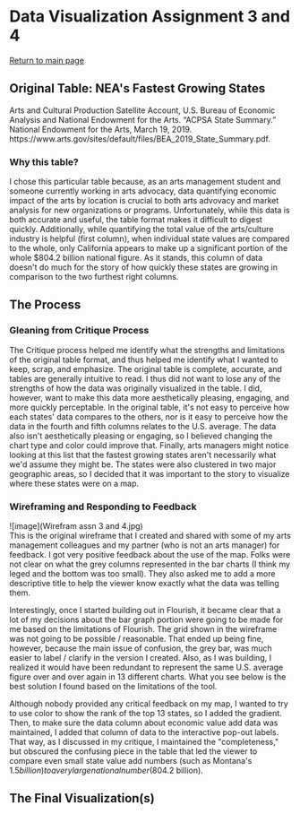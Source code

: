 # Data Visualization Assignment 3 and 4 
[Return to main page](/README.md)
## Original Table: NEA's Fastest Growing States 
<blockquote class="imgur-embed-pub" lang="en" data-id="a/fYIKeWh" data-context="false" ><a href="//imgur.com/a/fYIKeWh"></a></blockquote><script async src="//s.imgur.com/min/embed.js" charset="utf-8"></script>  
Arts and Cultural Production Satellite Account, U.S. Bureau of Economic Analysis and National Endowment for the Arts. “ACPSA State Summary.” National Endowment for the Arts, March 19, 2019. https://www.arts.gov/sites/default/files/BEA_2019_State_Summary.pdf.  
    
 
### Why this table?
I chose this particular table because, as an arts management student and someone currently working in arts advocacy, data quantifying economic impact of the arts by location is crucial to both arts advovacy and market analysis for new organizations or programs. Unfortunately, while this data is both accurate and useful, the table format makes it difficult to digest quickly. Additionally, while quantifying the total value of the arts/culture industry is helpful (first column), when individual state values are compared to the whole, only California appears to make up a significant portion of the whole $804.2 billion national figure. As it stands, this column of data doesn't do much for the story of how quickly these states are growing in comparison to the two furthest right columns.  
## The Process
### Gleaning from Critique Process
The Critique process helped me identify what the strengths and limitations of the original table format, and thus helped me identify what I wanted to keep, scrap, and emphasize. The original table is complete, accurate, and tables are generally intuitive to read. I thus did not want to lose any of the strengths of how the data was originally visualized in the table. I did, however, want to make this data more aesthetically pleasing, engaging, and more quickly perceptable. In the original table, it's not easy to perceive how each states' data compares to the others, nor is it easy to perceive how the data in the fourth and fifth columns relates to the U.S. average. The data also isn't aesthetically pleasing or engaging, so I believed changing the chart type and color could improve that. Finally, arts managers might notice looking at this list that the fastest growing states aren't necessarily what we'd assume they might be. The states were also clustered in two major geographic areas, so I decided that it was important to the story to visualize where these states were on a map.  
### Wireframing and Responding to Feedback
![image](Wirefram assn 3 and 4.jpg)  
This is the original wireframe that I created and shared with some of my arts management colleagues and my partner (who is not an arts manager) for feedback. I got very positive feedback about the use of the map. Folks were not clear on what the grey columns represented in the bar charts (I think my leged and the bottom was too small). They also asked me to add a more descriptive title to help the viewer know exactly what the data was telling them.    

Interestingly, once I started building out in Flourish, it became clear that a lot of my decisions about the bar graph portion were going to be made for me based on the limitations of Flourish. The grid shown in the wireframe was not going to be possible / reasonable. That ended up being fine, however, because the main issue of confusion, the grey bar, was much easier to label / clarify in the version I created. Also, as I was building, I realized it would have been redundant to represent the same U.S. average figure over and over again in 13 different charts. What you see below is the best solution I found based on the limitations of the tool. 

Although nobody provided any critical feedback on my map, I wanted to try to use color to show the rank of the top 13 states, so I added the gradient. Then, to make sure the data column about economic value add data was maintained, I added that column of data to the interactive pop-out labels. That way, as I discussed in my critique, I maintained the "completeness," but obscured the confusing piece in the table that led the viewer to compare even small state value add numbers (such as Montana's $1.5 billion) to a very large national number ($804.2 billion). 

## The Final Visualization(s)
<div class="flourish-embed flourish-map" data-src="visualisation/4350255"><script src="https://public.flourish.studio/resources/embed.js"></script></div>  
<div class="flourish-embed flourish-chart" data-src="visualisation/4350579"><script src="https://public.flourish.studio/resources/embed.js"></script></div>  
